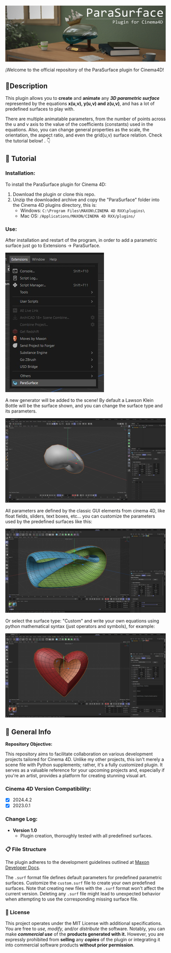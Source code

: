 ![Banner](./images/ParaSurfaceBanner.jpg)


¡Welcome to the official repository of the ParaSurface plugin for Cinema4D!

## :low_brightness:Description
This plugin allows you to **create** and **animate** any ***3D parametric surface*** represented by the equations **x(u,v), y(u,v) and z(u,v)**, and has a lot of predefined surfaces to play with.

There are multiple animatable parameters, from the number of points across the u and v axis to the value of the coefficients (constants) used in the equations. Also, you can change general properties as the scale, the orientation, the aspect ratio, and even the grid(u,v) surface relation. Check the tutorial below! . :point_down:





## :pencil: Tutorial

### Installation:
To install the ParaSurface plugin for Cinema 4D:

1.  Download the plugin or clone this repo.
2.  Unzip the downloaded archive and copy the "ParaSurface" folder into the Cinema 4D plugins directory, this is:
	- Windows:  `C:\Program Files\MAXON\CINEMA 4D RXX\plugins\`
	- Mac OS:  `/Applications/MAXON/CINEMA 4D RXX/plugins/`

### Use:

After installation and restart of the program, in order to add a parametric surface just go to Extensions -> ParaSurface.

![Adding object to scene](./images/AddToScene.jpg)


A new generator will be added to the scene! By default a Lawson Klein Bottle will be the surface shown, and you can change the surface type and its parameters.

![Default object](./images/Default.jpg)


All parameters are defined by the classic GUI elements from cinema 4D, like float fields, sliders, text boxes, etc... you can customize the parameters used by the predefined surfaces like this:

![Default object](./images/ChangeParameters.jpg)

Or select the surface type: "Custom" and write your own equations using python mathematical syntax (just operators and symbols), for example:

![Default object](./images/CustomHeart.jpg)

## :information_desk_person: General Info

**Repository Objective:**

This repository aims to facilitate collaboration on various development projects tailored for Cinema 4D. Unlike my other projects, this isn't merely a scene file with Python supplements; rather, it's a fully customized plugin. It serves as a valuable reference for your upcoming projects and, especially if you're an artist, provides a platform for creating stunning visual art.

### Cinema 4D Version Compatibility:

 - [x] 2024.4.2
 - [x] 2023.0.1

### Change Log:

 - **Version 1.0**
	 - Plugin creation, thoroughly tested with all predefined surfaces.

### :clipboard: File Structure

The plugin adheres to the development guidelines outlined at [Maxon Developer Docs](https://developers.maxon.net/docs/py/2024_2_0/index.html). 

The `.surf` format file defines default parameters for predefined parametric surfaces. Customize the `custom.surf` file to create your own predefined surfaces. Note that creating new files with the `.surf` format won't affect the current version. Deleting any `.surf` file might lead to unexpected behavior when attempting to use the corresponding missing surface file.

### :page_with_curl: License

This project operates under the MIT License with additional specifications. You are free to *use, modify,* and/or *distribute* the software. Notably, you can make ***commercial use*** of the **products generated with it.** However, you are expressly prohibited from **selling** any ***copies*** of the plugin or integrating it into commercial software products **without prior permission**.
